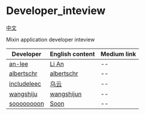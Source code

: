 
# Developer_inteview
[中文](https://github.com/awesome-mixin-network/Developer_inteview/blob/master/README_cn.md)

Mixin application developer inteview

|Developer|English content| Medium link|
|--|--|--| 
|[an-lee](https://github.com/an-lee)|[Li An](https://github.com/awesome-mixin-network/Developer_inteview/blob/master/developer_interview_li_an_en.md)|--|
|[albertschr](https://github.com/albertschr)|[albertschr](https://github.com/awesome-mixin-network/Developer_inteview/blob/master/developer_interview_li_dagou_en.md)|--|
|[includeleec](https://github.com/includeleec)|[乌云](https://github.com/awesome-mixin-network/Developer_inteview/blob/master/developer_interview_wuyun_en.md)|--|
|[wangshiju](https://github.com/wangshijun)|[wangshijun](https://github.com/awesome-mixin-network/Developer_inteview/blob/master/developer_interview_wang_shijun_en.md)|--|
|[soooooooon](https://github.com/soooooooon)|[Soon](https://github.com/awesome-mixin-network/Developer_inteview/blob/master/developer_interview_soon_en.md)|--|
